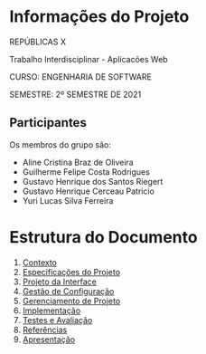 # Informações do Projeto
REPÚBLICAS X 

Trabalho Interdisciplinar - Aplicacões Web

CURSO: ENGENHARIA DE SOFTWARE

SEMESTRE: 2º SEMESTRE DE 2021

## Participantes

Os membros do grupo são: 
- Aline Cristina Braz de Oliveira
- Guilherme Felipe Costa Rodrigues
- Gustavo Henrique dos Santos Riegert
- Gustavo Henrique Cerceau Patricio
- Yuri Lucas Silva Ferreira

# Estrutura do Documento

1. [Contexto](1-Contexto.md)
2. [Especificações do Projeto](2-Especificações.md)
3. [Projeto da Interface](3-Interface.md)
4. [Gestão de Configuração](4-Gestão-Configuração.md)
5. [Gerenciamento de Projeto](5-Gerenciamento-Projeto.md)
6. [Implementação](6-Implementação.md)
7. [Testes e Avaliação](7-Testes.md)
8. [Referências](8-Referências.md)
9. [Apresentação](Apresentação.pdf)
